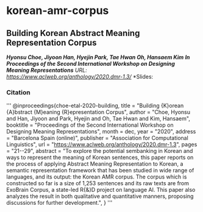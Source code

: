 # korean-amr-corpus

## Building Korean Abstract Meaning Representation Corpus
***Hyonsu Choe, Jiyoon Han, Hyejin Park, Tae Hwan Oh, Hansaem Kim***
***In Proceedings of the Second International Workshop on Designing Meaning Representations***
*URL: https://www.aclweb.org/anthology/2020.dmr-1.3/*
*Slides: 

### Citation
'''
@inproceedings{choe-etal-2020-building,
    title = "Building {K}orean {A}bstract {M}eaning {R}epresentation Corpus",
    author = "Choe, Hyonsu  and
      Han, Jiyoon  and
      Park, Hyejin  and
      Oh, Tae Hwan  and
      Kim, Hansaem",
    booktitle = "Proceedings of the Second International Workshop on Designing Meaning Representations",
    month = dec,
    year = "2020",
    address = "Barcelona Spain (online)",
    publisher = "Association for Computational Linguistics",
    url = "https://www.aclweb.org/anthology/2020.dmr-1.3",
    pages = "21--29",
    abstract = "To explore the potential sembanking in Korean and ways to represent the meaning of Korean sentences, this paper reports on the process of applying Abstract Meaning Representation to Korean, a semantic representation framework that has been studied in wide range of languages, and its output: the Korean AMR corpus. The corpus which is constructed so far is a size of 1,253 sentences and its raw texts are from ExoBrain Corpus, a state-led R{\&}D project on language AI. This paper also analyzes the result in both qualitative and quantitative manners, proposing discussions for further development.",
}
'''
